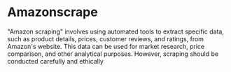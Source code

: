# Amazonscrape
"Amazon scraping" involves using automated tools to extract specific data, such as product details, prices, customer reviews, and ratings, from Amazon's website. This data can be used for market research, price comparison, and other analytical purposes. However, scraping should be conducted carefully and ethically
